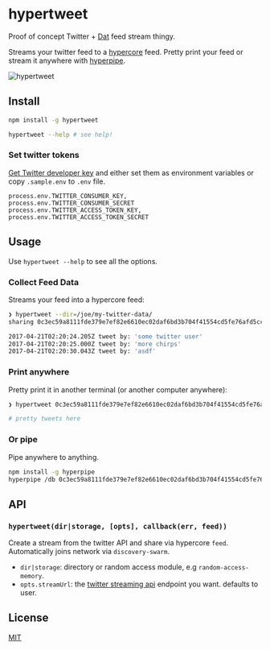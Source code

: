 # hypertweet

Proof of concept Twitter + [Dat](https://datproject.org) feed stream thingy.

Streams your twitter feed to a [hypercore](https://github.com/mafintosh/hypercore) feed. Pretty print your feed or stream it anywhere with [hyperpipe](https://github.com/mafintosh/hyperpipe).

![hypertweet](https://raw.githubusercontent.com/joehand/hypertweet/master/hypertweet.png)

## Install

```sh
npm install -g hypertweet

hypertweet --help # see help!
```

### Set twitter tokens

[Get Twitter developer key](https://apps.twitter.com/) and either set them as environment variables or copy `.sample.env` to `.env` file.

```
process.env.TWITTER_CONSUMER_KEY,
process.env.TWITTER_CONSUMER_SECRET
process.env.TWITTER_ACCESS_TOKEN_KEY,
process.env.TWITTER_ACCESS_TOKEN_SECRET
```

## Usage

Use `hypertweet --help` to see all the options.

### Collect Feed Data

Streams your feed into a hypercore feed:

```sh
❯ hypertweet --dir=/joe/my-twitter-data/
sharing 0c3ec59a8111fde379e7ef82e6610ec02daf6bd3b704f41554cd5fe76afd5cc4

2017-04-21T02:20:24.205Z tweet by: 'some twitter user'
2017-04-21T02:20:25.000Z tweet by: 'more chirps'
2017-04-21T02:20:30.043Z tweet by: 'asdf'
```

### Print anywhere

Pretty print it in another terminal (or another computer anywhere):

```sh
❯ hypertweet 0c3ec59a8111fde379e7ef82e6610ec02daf6bd3b704f41554cd5fe76afd5cc4

# pretty tweets here
```

### Or pipe

Pipe anywhere to anything.

```sh
npm install -g hyperpipe
hyperpipe /db 0c3ec59a8111fde379e7ef82e6610ec02daf6bd3b704f41554cd5fe76afd5cc4 > data.json
```

## API

### `hypertweet(dir|storage, [opts], callback(err, feed))`

Create a stream from the twitter API and share via hypercore `feed`. Automatically joins network via `discovery-swarm`.

* `dir|storage`: directory or random access module, e.g `random-access-memory`.
* `opts.streamUrl`: the [twitter streaming api](https://dev.twitter.com/streaming/overview) endpoint you want. defaults to user.

## License

[MIT](LICENSE.md)
